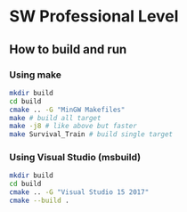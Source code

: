 # SW Professional Level

## How to build and run

### Using make

```bash
mkdir build
cd build
cmake .. -G "MinGW Makefiles"
make # build all target
make -j8 # like above but faster
make Survival_Train # build single target
```

### Using Visual Studio (msbuild)

```bash
mkdir build
cd build
cmake .. -G "Visual Studio 15 2017"
cmake --build .
```
